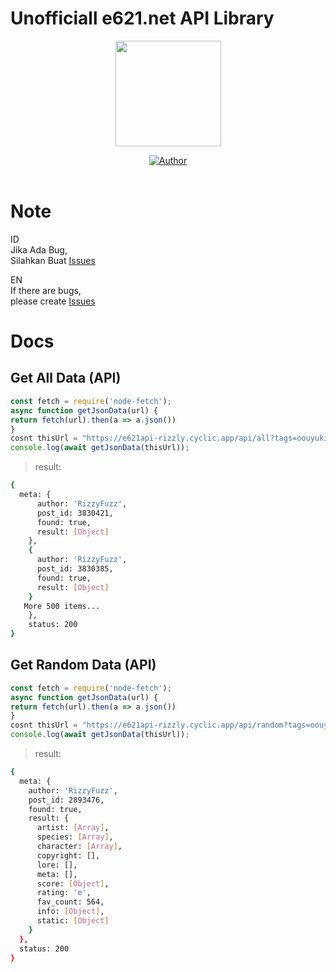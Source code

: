 # Unofficiall e621.net API Library
<p align="center">
<a target="_blank" href="https://github.com/rizzlydev"><img src="https://avatars.githubusercontent.com/rizzlydev?s=400" alt="" width="169" /></a>
</p>
<p align="center">
<a target="_blank" href="https://github.com/rizzlydev"><img title="Author" src="https://img.shields.io/badge/Author-RizzFuzz-red.svg?style=for-the-badge&logo=github" /></a>
<br>
<br>
</p>

# Note

ID<br>
Jika Ada Bug,<br>
Silahkan Buat [Issues](https://github.com/rizzlydev/e621-api-js/issues/new)

EN<br>
If there are bugs,<br>
please create [Issues](https://github.com/rizzlydev/e621-api-js/issues/new)

# Docs


## Get All Data (API)

```js
const fetch = require('node-fetch');
async function getJsonData(url) {
return fetch(url).then(a => a.json())
}
cosnt thisUrl = "https://e621api-rizzly.cyclic.app/api/all?tags=oouyuki_benten"
console.log(await getJsonData(thisUrl)); 
```
> result:
```bash
{
  meta: {
      author: 'RizzyFuzz',
      post_id: 3830421,
      found: true,
      result: [Object]
    },
    {
      author: 'RizzyFuzz',
      post_id: 3830385,
      found: true,
      result: [Object]
    }
   More 500 items...
    },
    status: 200
}
```

## Get Random Data (API)

```js
const fetch = require('node-fetch');
async function getJsonData(url) {
return fetch(url).then(a => a.json())
}
cosnt thisUrl = "https://e621api-rizzly.cyclic.app/api/random?tags=oouyuki_benten"
console.log(await getJsonData(thisUrl)); 
```
> result:
```bash
{
  meta: {
    author: 'RizzyFuzz',
    post_id: 2893476,
    found: true,
    result: {
      artist: [Array],
      species: [Array],
      character: [Array],
      copyright: [],
      lore: [],
      meta: [],
      score: [Object],
      rating: 'e',
      fav_count: 564,
      info: [Object],
      static: [Object]
    }
  },
  status: 200
}
```
